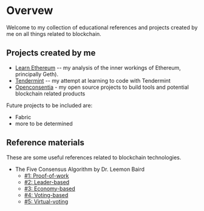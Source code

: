 # Overvew

Welcome to my collection of educational references and projects created by me on all things related to blockchain.

## Projects created by me

* [Learn Ethereum](https://github.com/paulwizviz/learn-ethereum) -- my analysis of the inner workings of Ethereum, principally Geth).
* [Tendermint](https://github.com/paulwizviz/learn-tendermint) -- my attempt at learning to code with Tendermint
* [Openconsentia](https://github.com/openconsentia) - my open source projects to build tools and potential blockchain related products

Future projects to be included are:

* Fabric
* more to be determined

## Reference materials

These are some useful references related to blockchain technologies.

* The Five Consensus Algorithm by Dr. Leemon Baird
    * [#1: Proof-of-work](https://www.youtube.com/watch?v=A467am0fw34)
    * [#2: Leader-based](https://www.youtube.com/watch?v=hVYRkcTY840)
    * [#3: Economy-based](https://www.youtube.com/watch?v=EVVso37nie8)
    * [#4: Voting-based](https://www.youtube.com/watch?v=HgaG6Vtv1zc)
    * [#5: Virtual-voting](https://www.youtube.com/watch?v=rleAZVVA3kM)

